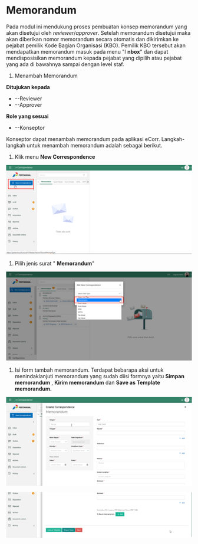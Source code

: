 # Memorandum

Pada modul ini mendukung proses pembuatan konsep memorandum yang akan disetujui oleh _reviewer_/_approver_. Setelah memorandum disetujui maka akan diberikan nomor memorandum secara otomatis dan dikirimkan ke pejabat pemilik Kode Bagian Organisasi (KBO). Pemilik KBO tersebut akan mendapatkan memorandum masuk pada menu &quot;I **nbox**&quot; dan dapat mendisposisikan memorandum kepada pejabat yang dipilih atau pejabat yang ada di bawahnya sampai dengan level staf.

1. Menambah Memorandum

**Ditujukan kepada**

- --Reviewer
- --Approver

**Role yang sesuai**

- --Konseptor

Konseptor dapat menambah memorandum pada aplikasi eCorr. Langkah-langkah untuk menambah memorandum adalah sebagai berikut.

1. Klik menu **New Correspondence**

 ![gambar 1](_static/MM_02/MM_02_01.png/?sanitize=true)

1. Pilih jenis surat &quot; **Memorandum**&quot;

 ![gambar 2](_static/MM_02/MM_02_02.png/?sanitize=true)

1. Isi form tambah memorandum. Terdapat bebarapa aksi untuk menindaklanjuti memorandum yang sudah diisi formnya yaitu **Simpan memorandum** , **Kirim memorandum** dan **Save as Template memorandum.**

 ![gambar 3](_static/MM_02/MM_02_03.png/?sanitize=true)

 ![gambar 4](_static/MM_02/MM_02_04.png/?sanitize=true)